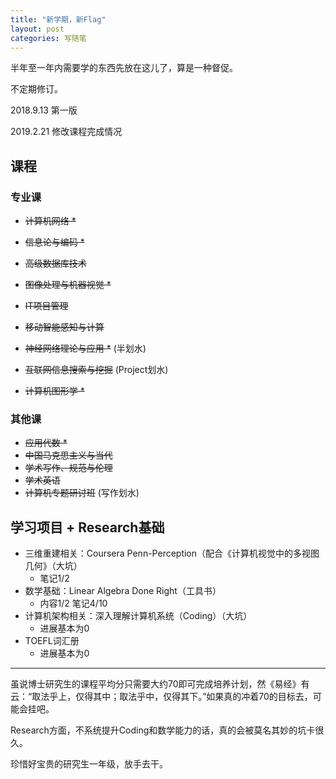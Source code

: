 ```yaml
---
title: "新学期，新Flag"
layout: post
categories: 写随笔
---
```


半年至一年内需要学的东西先放在这儿了，算是一种督促。

不定期修订。

<!-- more -->

2018.9.13 第一版

2019.2.21 修改课程完成情况

## 课程

### 专业课

* ~~计算机网络 *~~
* ~~信息论与编码 *~~
* ~~高级数据库技术~~
* ~~图像处理与机器视觉 *~~

* ~~IT项目管理~~
* ~~移动智能感知与计算~~
* ~~神经网络理论与应用 *~~ (半划水)
* ~~互联网信息搜索与挖掘~~ (Project划水)
* ~~计算机图形学 *~~

### 其他课

* ~~应用代数 *~~
* ~~中国马克思主义与当代~~
* ~~学术写作、规范与伦理~~
* ~~学术英语~~
* ~~计算机专题研讨班~~ (写作划水)

## 学习项目 + Research基础

* 三维重建相关：Coursera Penn-Perception（配合《计算机视觉中的多视图几何》（大坑）
  * 笔记1/2
* 数学基础：Linear Algebra Done Right（工具书）
  * 内容1/2 笔记4/10
* 计算机架构相关：深入理解计算机系统（Coding）（大坑）
  * 进展基本为0
* TOEFL词汇册
  * 进展基本为0

---

虽说博士研究生的课程平均分只需要大约70即可完成培养计划，然《易经》有云：“取法乎上，仅得其中；取法乎中，仅得其下。”如果真的冲着70的目标去，可能会挂吧。

Research方面，不系统提升Coding和数学能力的话，真的会被莫名其妙的坑卡很久。

珍惜好宝贵的研究生一年级，放手去干。